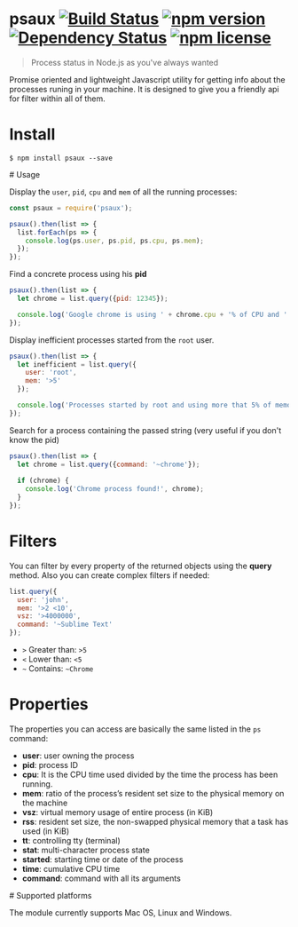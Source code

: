 # psaux [![Build Status](https://travis-ci.org/zzarcon/psaux.svg?branch=master)](https://travis-ci.org/zzarcon/psaux) [![npm version](https://badge.fury.io/js/psaux.svg)](https://badge.fury.io/js/psaux) [![Dependency Status](https://david-dm.org/zzarcon/psaux.svg)](https://david-dm.org/zzarcon/psaux) [![npm license](https://img.shields.io/npm/l/awesome-badges.svg)](https://www.npmjs.org/package/awesome-badges)
  > Process status in Node.js as you've always wanted

Promise oriented and lightweight Javascript utility for getting info about the processes runing in your machine.
It is designed to give you a friendly api for filter within all of them.

# Install

`$ npm install psaux --save`

# Usage 

Display the `user`, `pid`, `cpu` and `mem` of all the running processes:

```javascript
const psaux = require('psaux');

psaux().then(list => {  
  list.forEach(ps => {
    console.log(ps.user, ps.pid, ps.cpu, ps.mem);
  });
});
```

Find a concrete process using his **pid**

```javascript
psaux().then(list => {  
  let chrome = list.query({pid: 12345});

  console.log('Google chrome is using ' + chrome.cpu + '% of CPU and ' + chrome.mem + '% of memory');
});

```
Display inefficient processes started from the `root` user.

```javascript
psaux().then(list => {  
  let inefficient = list.query({
    user: 'root',
    mem: '>5'
  });

  console.log('Processes started by root and using more that 5% of memory');
});
```

Search for a process containing the passed string (very useful if you don't know the pid)

```javascript
psaux().then(list => {  
  let chrome = list.query({command: '~chrome'});
  
  if (chrome) {
    console.log('Chrome process found!', chrome);
  }
}); 
```

# Filters

You can filter by every property of the returned objects using the **query** method. Also you can create complex filters if needed:

```javascript
list.query({
  user: 'john',
  mem: '>2 <10',
  vsz: '>4000000',
  command: '~Sublime Text'
});
```

* `>` Greater than: `>5`
* `<` Lower than: `<5`
* `~` Contains: `~Chrome`

# Properties

The properties you can access are basically the same listed in the `ps` command:

* **user**: user owning the process
* **pid**: process ID
* **cpu**: It is the CPU time used divided by the time the process has been running.
* **mem**: ratio of the process’s resident set size to the physical memory on the machine
* **vsz**: virtual memory usage of entire process (in KiB)
* **rss**: resident set size, the non-swapped physical memory that a task has used (in KiB)
* **tt**: controlling tty (terminal)
* **stat**: multi-character process state
* **started**: starting time or date of the process
* **time**: cumulative CPU time
* **command**: command with all its arguments

# Supported platforms

The module currently supports Mac OS, Linux and Windows.
